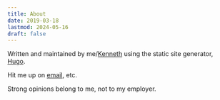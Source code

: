 ```yaml
---
title: About
date: 2019-03-18
lastmod: 2024-05-16
draft: false
---
```


Written and maintained by me/[Kenneth][kenneth-home-page] using the static site generator, [Hugo][hugo-home-page].

Hit me up on [email][kenneth-email], etc.

Strong opinions belong to me, not to my employer.

<!-- refs -->
[kenneth-home-page]: http://kennethbowen.com
[kenneth-email]: mailto:kenneth@kennethbowen.com
[hugo-home-page]: https://gohugo.io "Hugo Static Site Generator"
